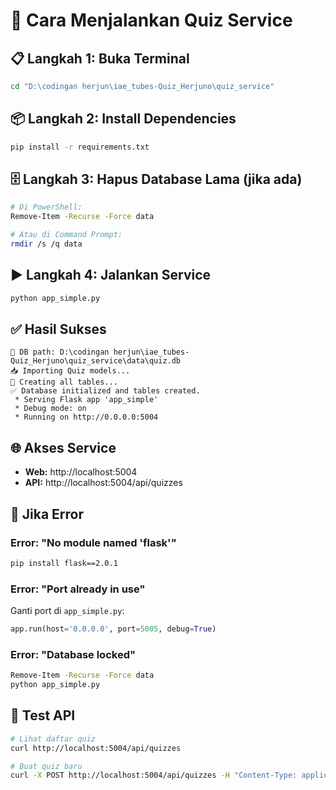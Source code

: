 # 🚀 Cara Menjalankan Quiz Service

## 📋 Langkah 1: Buka Terminal
```bash
cd "D:\codingan herjun\iae_tubes-Quiz_Herjuno\quiz_service"
```

## 📦 Langkah 2: Install Dependencies
```bash
pip install -r requirements.txt
```

## 🗄️ Langkah 3: Hapus Database Lama (jika ada)
```bash
# Di PowerShell:
Remove-Item -Recurse -Force data

# Atau di Command Prompt:
rmdir /s /q data
```

## ▶️ Langkah 4: Jalankan Service
```bash
python app_simple.py
```

## ✅ Hasil Sukses
```
📂 DB path: D:\codingan herjun\iae_tubes-Quiz_Herjuno\quiz_service\data\quiz.db
📥 Importing Quiz models...
📐 Creating all tables...
✅ Database initialized and tables created.
 * Serving Flask app 'app_simple'
 * Debug mode: on
 * Running on http://0.0.0.0:5004
```

## 🌐 Akses Service
- **Web:** http://localhost:5004
- **API:** http://localhost:5004/api/quizzes

## 🔧 Jika Error

### Error: "No module named 'flask'"
```bash
pip install flask==2.0.1
```

### Error: "Port already in use"
Ganti port di `app_simple.py`:
```python
app.run(host='0.0.0.0', port=5005, debug=True)
```

### Error: "Database locked"
```bash
Remove-Item -Recurse -Force data
python app_simple.py
```

## 🎯 Test API
```bash
# Lihat daftar quiz
curl http://localhost:5004/api/quizzes

# Buat quiz baru
curl -X POST http://localhost:5004/api/quizzes -H "Content-Type: application/json" -d "{\"title\":\"Quiz Test\",\"description\":\"Quiz untuk testing\"}"
``` 